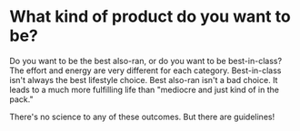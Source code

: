 # What kind of product do you want to be?

Do you want to be the best also-ran, or do you want to be best-in-class? The
effort and energy are very different for each category. Best-in-class isn't
always the best lifestyle choice. Best also-ran isn't a bad choice. It leads to
a much more fulfilling life than "mediocre and just kind of in the pack."

There's no science to any of these outcomes. But there are guidelines!
